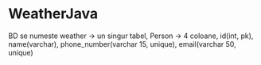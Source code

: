 # WeatherJava

BD se numeste weather -> un singur tabel, Person -> 4 coloane, id(int, pk), name(varchar), phone_number(varchar 15, unique), email(varchar 50, unique)
